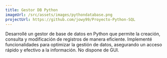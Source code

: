 ```yaml
---
title: Gestor DB Python
imageUrl: /src/assets/images/pythondatabase.png
projectUrl: https://github.com/jowy99/Proyecto-Python-SQL
---
```

Desarrollé un gestor de base de datos en Python que permite la creación, consulta y modificación de registros de manera eficiente. Implementé funcionalidades para optimizar la gestión de datos, asegurando un acceso rápido y efectivo a la información. No dispone de GUI.